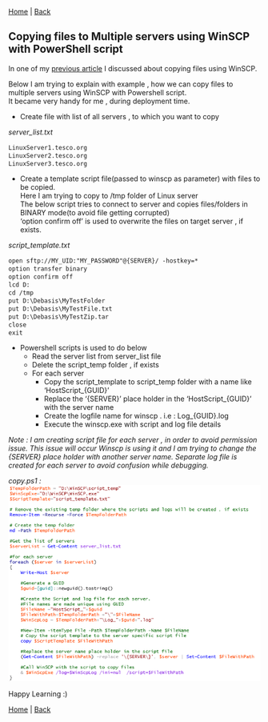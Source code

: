 [Home](https://debbiswal.github.io/Tech-BITE) \| [Back](https://debbiswal.github.io/Tech-BITE/#powershell)

## Copying  files to Multiple servers using WinSCP with PowerShell script

In one of my [previous article](https://github.com/debbiswal/Articles/blob/master/WinSCP/Art-1/copy_file_multiple_server.md) I discussed about copying files using WinSCP.  

Below I am trying to explain with example , how we can copy files to multiple servers using WinSCP with Powershell script.  
It became very handy for me , during deployment time.  


* Create file with list of all servers , to which you want to copy  

*server_list.txt*   
```
LinuxServer1.tesco.org
LinuxServer2.tesco.org
LinuxServer3.tesco.org
```  

* Create a template script file(passed to winscp as parameter) with files to be copied.  
Here I am trying to copy to /tmp folder of Linux server  
The below script tries to connect to server and copies files/folders in BINARY mode(to avoid file getting corrupted)  
‘option confirm off’ is used to overwrite the files on target server , if exists.  

*script_template.txt*    
```
open sftp://MY_UID:"MY_PASSWORD"@{SERVER}/ -hostkey=*
option transfer binary
option confirm off
lcd D:
cd /tmp
put D:\Debasis\MyTestFolder
put D:\Debasis\MyTestFile.txt
put D:\Debasis\MyTestZip.tar
close
exit
```  

* Powershell scripts is used to do below  
  * Read the server list from server_list file  
  * Delete the script_temp folder , if exists  
  * For each server  
    * Copy the script_template to script_temp folder with a name like ‘HostScript_{GUID}’  
    * Replace the ‘{SERVER}’ place holder in the ‘HostScript_{GUID}’ with the server name  
    * Create the logfile name for winscp . i.e : Log_{GUID}.log  
    * Execute the winscp.exe with script and log file details  

*Note : I am creating script file for each server , in order to avoid permission issue. This issue will occur Winscp is using it and I am trying to change the {SERVER} place holder with another server name.
Separate log file is created for each server to avoid confusion while debugging.* 

*copy.ps1 :*    
![code](images/img1.png)  


Happy Learning :)

[Home](https://debbiswal.github.io/Tech-BITE) \| [Back](https://debbiswal.github.io/Tech-BITE/#powershell)
